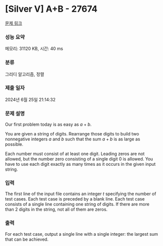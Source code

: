 # [Silver V] A+B - 27674 

[문제 링크](https://www.acmicpc.net/problem/27674) 

### 성능 요약

메모리: 31120 KB, 시간: 40 ms

### 분류

그리디 알고리즘, 정렬

### 제출 일자

2024년 6월 25일 21:14:32

### 문제 설명

<p>Our first problem today is as easy as <em>a</em> + <em>b</em>.</p>

<p>You are given a string of digits. Rearrange those digits to build two nonnegative integers <em>a</em> and <em>b</em> such that the sum <em>a</em> + <em>b</em> is as large as possible.</p>

<p>Each number must consist of at least one digit. Leading zeros are not allowed, but the number zero consisting of a single digit 0 is allowed. You have to use each digit exactly as many times as it occurs in the given input string.</p>

### 입력 

 <p>The first line of the input file contains an integer <em>t</em> specifying the number of test cases. Each test case is preceded by a blank line. Each test case consists of a single line containing one string of digits. If there are more than 2 digits in the string, not all of them are zeros.</p>

### 출력 

 <p>For each test case, output a single line with a single integer: the largest sum that can be achieved.</p>

